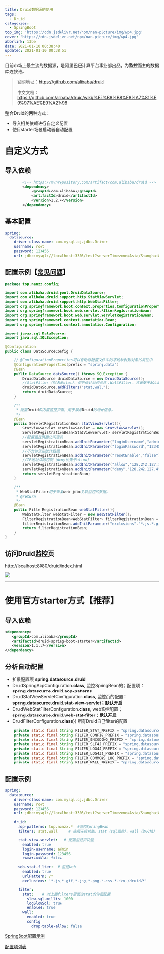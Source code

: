 ```yaml
---
title: Druid数据源的使用
tags:
  - Druid
categories:
  - SpringBoot
top_img: 'https://cdn.jsdelivr.net/npm/nan-picture/img/wp4.jpg'
cover: 'https://cdn.jsdelivr.net/npm/nan-picture/img/wp4.jpg'
abbrlink: 13be
date: 2021-01-10 00:38:40
updated: 2021-01-10 00:38:51
---
```




目前市场上最主流的数据源，是阿里巴巴计算平台事业部出品，为**监控**而生的数据库连接池。

>官网地址：https://github.com/alibaba/druid
>
>中文文档：https://github.com/alibaba/druid/wiki/%E5%B8%B8%E8%A7%81%E9%97%AE%E9%A2%98

整合Druid的两种方式：

- 导入相关依赖进行自定义配置
- 使用starter场景启动器自动配置

# 自定义方式

## 导入依赖

```xml
        <!-- https://mvnrepository.com/artifact/com.alibaba/druid -->
        <dependency>
            <groupId>com.alibaba</groupId>
            <artifactId>druid</artifactId>
            <version>1.2.4</version>
        </dependency>
```

## 基本配置

```yaml
spring:
  datasource:
    driver-class-name: com.mysql.cj.jdbc.Driver
    username: root
    password: 123456
    url: jdbc:mysql://localhost:3306/test?serverTimezone=Asia/Shanghai&characterEncoding=UTF-8
```

## 配置示例【[常见问题](https://github.com/alibaba/druid/wiki/%E5%B8%B8%E8%A7%81%E9%97%AE%E9%A2%98)】

```java
package top.nanzx.config;

import com.alibaba.druid.pool.DruidDataSource;
import com.alibaba.druid.support.http.StatViewServlet;
import com.alibaba.druid.support.http.WebStatFilter;
import org.springframework.boot.context.properties.ConfigurationProperties;
import org.springframework.boot.web.servlet.FilterRegistrationBean;
import org.springframework.boot.web.servlet.ServletRegistrationBean;
import org.springframework.context.annotation.Bean;
import org.springframework.context.annotation.Configuration;

import javax.sql.DataSource;
import java.sql.SQLException;

@Configuration
public class DataSourceConfig {

    // @ConfigurationProperties可以自动将配置文件中的字段映射到对象的属性中
    @ConfigurationProperties(prefix = "spring.data")
    @Bean
    public DataSource dataSource() throws SQLException {
        DruidDataSource druidDataSource = new DruidDataSource();
        //StatFilter（别名是stat），用于统计监控信息；WallFilter，它是基于SQL语义分析来实现防御SQL注入攻击的。
        druidDataSource.addFilters("stat,wall");
        return druidDataSource;
    }

    /**
     * 配置Druid的内置监控页面，用于展示Druid的统计信息。
     */
    @Bean
    public ServletRegistrationBean statViewServlet(){
        StatViewServlet statViewServlet = new StatViewServlet();
        ServletRegistrationBean<StatViewServlet> servletRegistrationBean = new ServletRegistrationBean<>(statViewServlet,"/druid/*");
        //配置监控页面访问密码
        servletRegistrationBean.addInitParameter("loginUsername","admin");
        servletRegistrationBean.addInitParameter("loginPassword","123456");
        //不允许清空统计数据
        servletRegistrationBean.addInitParameter("resetEnable","false");
        //IP地址访问控制（deny优先于allow）
        servletRegistrationBean.addInitParameter("allow","128.242.127.1/24,127.0.0.1");
        servletRegistrationBean.addInitParameter("deny","128.242.127.4");
        return servletRegistrationBean;
    }

    /**
     * WebStatFilter用于采集web-jdbc关联监控的数据。
     * @return
     */
    @Bean
    public FilterRegistrationBean webStatFilter(){
        WebStatFilter webStatFilter = new WebStatFilter();
        FilterRegistrationBean<WebStatFilter> filterRegistrationBean = new FilterRegistrationBean<>(webStatFilter);
        filterRegistrationBean.addInitParameter("exclusions","*.js,*.gif,*.jpg,*.png,*.css,*.ico,/druid/*");
        return filterRegistrationBean;
    }
}
```

## 访问Druid监控页

http://localhost:8080/druid/index.html

![](https://cdn.jsdelivr.net/npm/nan-picture/blog/20210110004042.png)

---

# 使用官方starter方式【推荐】

## 导入依赖

```xml
<dependency>
   <groupId>com.alibaba</groupId>
   <artifactId>druid-spring-boot-starter</artifactId>
   <version>1.1.17</version>
</dependency>
```

## 分析自动配置

- 扩展配置项 **spring.datasource.druid**
- DruidSpringAopConfiguration.**class**,  监控SpringBean的；配置项：**spring.datasource.druid.aop-patterns**
- DruidStatViewServletConfiguration.**class**, 监控页的配置：**spring.datasource.druid.stat-view-servlet；默认开启**
-  DruidWebStatFilterConfiguration.**class**, web监控配置；**spring.datasource.druid.web-stat-filter；默认开启**
- DruidFilterConfiguration.**class**}) 所有Druid自己filter的配置

```java
    private static final String FILTER_STAT_PREFIX = "spring.datasource.druid.filter.stat";
    private static final String FILTER_CONFIG_PREFIX = "spring.datasource.druid.filter.config";
    private static final String FILTER_ENCODING_PREFIX = "spring.datasource.druid.filter.encoding";
    private static final String FILTER_SLF4J_PREFIX = "spring.datasource.druid.filter.slf4j";
    private static final String FILTER_LOG4J_PREFIX = "spring.datasource.druid.filter.log4j";
    private static final String FILTER_LOG4J2_PREFIX = "spring.datasource.druid.filter.log4j2";
    private static final String FILTER_COMMONS_LOG_PREFIX = "spring.datasource.druid.filter.commons-log";
    private static final String FILTER_WALL_PREFIX = "spring.datasource.druid.filter.wall";
```

## 配置示例

```yaml
spring:
  datasource:
    driver-class-name: com.mysql.cj.jdbc.Driver
    username: root
    password: 123456
    url: jdbc:mysql://localhost:3306/test?serverTimezone=Asia/Shanghai&characterEncoding=UTF-8

    druid:
      aop-patterns: top.nanzx.*  #监控SpringBean
      filters: stat,wall     # 底层开启功能，stat（sql监控），wall（防火墙）

      stat-view-servlet:   # 配置监控页功能
        enabled: true
        login-username: admin
        login-password: 123456
        resetEnable: false

      web-stat-filter:  # 监控web
        enabled: true
        urlPattern: /*
        exclusions: '*.js,*.gif,*.jpg,*.png,*.css,*.ico,/druid/*'

      filter:
        stat:    # 对上面filters里面的stat的详细配置
          slow-sql-millis: 1000
          logSlowSql: true
          enabled: true
        wall:
          enabled: true
          config:
            drop-table-allow: false
```

[SpringBoot配置示例](https://github.com/alibaba/druid/tree/master/druid-spring-boot-starter)

[配置项列表](https://github.com/alibaba/druid/wiki/DruidDataSource%E9%85%8D%E7%BD%AE%E5%B1%9E%E6%80%A7%E5%88%97%E8%A1%A8)

